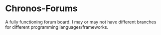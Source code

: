 # Chronos-Forums
A fully functioning forum board.
I may or may not have different branches for different programming languages/frameworks.
